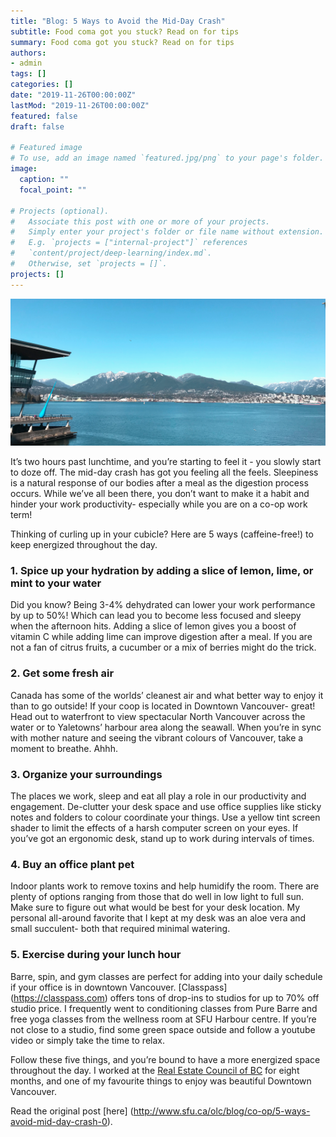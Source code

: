```yaml
---
title: "Blog: 5 Ways to Avoid the Mid-Day Crash"
subtitle: Food coma got you stuck? Read on for tips
summary: Food coma got you stuck? Read on for tips
authors:
- admin
tags: []
categories: []
date: "2019-11-26T00:00:00Z"
lastMod: "2019-11-26T00:00:00Z"
featured: false
draft: false

# Featured image
# To use, add an image named `featured.jpg/png` to your page's folder. 
image:
  caption: ""
  focal_point: ""

# Projects (optional).
#   Associate this post with one or more of your projects.
#   Simply enter your project's folder or file name without extension.
#   E.g. `projects = ["internal-project"]` references 
#   `content/project/deep-learning/index.md`.
#   Otherwise, set `projects = []`.
projects: []
---
```


![Vancouver skyline](./bessie2.png)

It’s two hours past lunchtime, and you’re starting to feel it - you slowly start to doze off. The mid-day crash has got you feeling all the feels. Sleepiness is a natural response of our bodies after a meal as the digestion process occurs. While we’ve all been there, you don’t want to make it a habit and hinder your work productivity- especially while you are on a co-op work term!

Thinking of curling up in your cubicle? Here are 5 ways (caffeine-free!) to keep energized throughout the day.

### 1. Spice up your hydration by adding a slice of lemon, lime, or mint to your water

Did you know?  Being 3-4% dehydrated can lower your work performance by up to 50%! Which can lead you to become less focused and sleepy when the afternoon hits.  Adding a slice of lemon gives you a boost of vitamin C while adding lime can improve digestion after a meal. If you are not a fan of citrus fruits, a cucumber or a mix of berries might do the trick.

###  2. Get some fresh air

Canada has some of the worlds’ cleanest air and what better way to enjoy it than to go outside! If your coop is located in Downtown Vancouver- great! Head out to waterfront to view spectacular North Vancouver across the water or to Yaletowns’ harbour area along the seawall. When you’re in sync with mother nature and seeing the vibrant colours of Vancouver, take a moment to breathe. Ahhh.

### 3. Organize your surroundings

The places we work, sleep and eat all play a role in our productivity and engagement. De-clutter your desk space and use office supplies like sticky notes and folders to colour coordinate your things. Use a yellow tint screen shader to limit the effects of a harsh computer screen on your eyes. If you’ve got an ergonomic desk, stand up to work during intervals of times.

### 4. Buy an office plant pet 

Indoor plants work to remove toxins and help humidify the room.  There are plenty of options ranging from those that do well in low light to full sun.  Make sure to figure out what would be best for your desk location.  My personal all-around favorite that I kept at my desk was an aloe vera and small succulent- both that required minimal watering.

### 5. Exercise during your lunch hour

Barre, spin, and gym classes are perfect for adding into your daily schedule if your office is in downtown Vancouver. [Classpass] (https://classpass.com) offers tons of drop-ins to studios for up to 70% off studio price. I frequently went to conditioning classes from Pure Barre and free yoga classes from the wellness room at SFU Harbour centre. If you’re not close to a studio, find some green space outside and follow a youtube video or simply take the time to relax. 

Follow these five things, and you’re bound to have a more energized space throughout the day. I worked at the [Real Estate Council of BC](www.recbc.ca) for eight months, and one of my favourite things to enjoy was beautiful Downtown Vancouver.

Read the original post [here] (http://www.sfu.ca/olc/blog/co-op/5-ways-avoid-mid-day-crash-0). 
